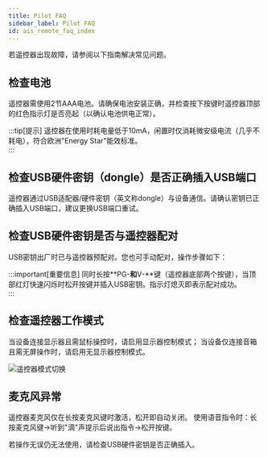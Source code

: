 ```yaml
---
title: Pilot FAQ
sidebar_label: Pilot FAQ
id: ais_remote_faq_index
---
```


若遥控器出现故障，请参阅以下指南解决常见问题。

## 检查电池

遥控器需使用2节AAA电池。请确保电池安装正确，并检查按下按键时遥控器顶部的红色指示灯是否亮起（以确认电池供电正常）。

:::tip[提示]
遥控器在使用时耗电量低于10mA，闲置时仅消耗微安级电流（几乎不耗电），符合欧洲"Energy Star"能效标准。  
:::

## 检查USB硬件密钥（dongle）是否正确插入USB端口

遥控器通过USB适配器/硬件密钥（英文称dongle）与设备通信。请确认密钥已正确插入USB端口，建议更换USB端口重试。

## 检查USB硬件密钥是否与遥控器配对

USB密钥出厂时已与遥控器预配对。您也可手动配对，操作步骤如下：

:::important[重要信息]
同时长按**PG-**和**V-**键（遥控器底部两个按键），当顶部红灯快速闪烁时松开按键并插入USB密钥。指示灯熄灭即表示配对成功。  
:::

## 检查遥控器工作模式

当设备连接显示器且需鼠标操控时，请启用显示器控制模式；
当设备仅连接音箱且需无屏操作时，请启用无显示器控制模式。

![遥控器模式切换](/img/en/remote/remote_change_mode.png)

## 麦克风异常

遥控器麦克风仅在长按麦克风键时激活，松开即自动关闭。
使用语音指令时：长按麦克风键→听到"滴"声提示后说出指令→松开按键。

若操作无误仍无法使用，请检查USB硬件密钥是否正确插入。
